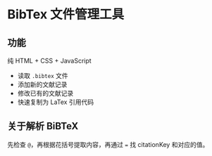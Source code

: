 # BibTex 文件管理工具

## 功能

纯 HTML + CSS + JavaScript

- 读取 `.bibtex` 文件
- 添加新的文献记录
- 修改已有的文献记录
- 快速复制为 LaTex 引用代码

## 关于解析 BiBTeX

先检查 `@`，再根据花括号提取内容，再通过 `=` 找 citationKey 和对应的值。